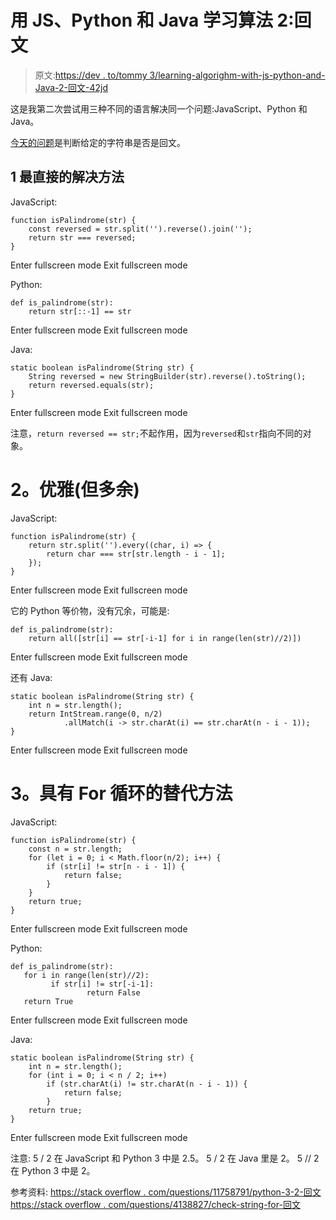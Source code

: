 # 用 JS、Python 和 Java 学习算法 2:回文

> 原文:[https://dev . to/tommy 3/learning-algorighm-with-js-python-and-Java-2-回文-42jd](https://dev.to/tommy3/learning-algorighm-with-js-python-and-java-2-palindrome-42jd)

这是我第二次尝试用三种不同的语言解决同一个问题:JavaScript、Python 和 Java。

[今天的问题](https://github.com/StephenGrider/AlgoCasts/tree/master/completed_exercises/palindrome)是判断给定的字符串是否是回文。

## 1 最直接的解决方法

JavaScript:

```
function isPalindrome(str) {
    const reversed = str.split('').reverse().join('');
    return str === reversed;
} 
```

Enter fullscreen mode Exit fullscreen mode

Python:

```
def is_palindrome(str):
    return str[::-1] == str 
```

Enter fullscreen mode Exit fullscreen mode

Java:

```
static boolean isPalindrome(String str) {
    String reversed = new StringBuilder(str).reverse().toString();
    return reversed.equals(str);
} 
```

Enter fullscreen mode Exit fullscreen mode

注意，`return reversed == str;`不起作用，因为`reversed`和`str`指向不同的对象。

# 2。优雅(但多余)

JavaScript:

```
function isPalindrome(str) {
    return str.split('').every((char, i) => {
        return char === str[str.length - i - 1];
    });
} 
```

Enter fullscreen mode Exit fullscreen mode

它的 Python 等价物，没有冗余，可能是:

```
def is_palindrome(str):
    return all([str[i] == str[-i-1] for i in range(len(str)//2)]) 
```

Enter fullscreen mode Exit fullscreen mode

还有 Java:

```
static boolean isPalindrome(String str) {
    int n = str.length();
    return IntStream.range(0, n/2)
            .allMatch(i -> str.charAt(i) == str.charAt(n - i - 1));
} 
```

Enter fullscreen mode Exit fullscreen mode

# 3。具有 For 循环的替代方法

JavaScript:

```
function isPalindrome(str) {
    const n = str.length;
    for (let i = 0; i < Math.floor(n/2); i++) {
        if (str[i] != str[n - i - 1]) {
            return false;
        }
    }
    return true;
} 
```

Enter fullscreen mode Exit fullscreen mode

Python:

```
def is_palindrome(str):
   for i in range(len(str)//2):
         if str[i] != str[-i-1]:
                 return False
   return True 
```

Enter fullscreen mode Exit fullscreen mode

Java:

```
static boolean isPalindrome(String str) {
    int n = str.length();
    for (int i = 0; i < n / 2; i++)
        if (str.charAt(i) != str.charAt(n - i - 1)) {
            return false;
        }
    return true;
} 
```

Enter fullscreen mode Exit fullscreen mode

注意:
5 / 2 在 JavaScript 和 Python 3 中是 2.5。
5 / 2 在 Java 里是 2。
5 // 2 在 Python 3 中是 2。

参考资料:
[https://stack overflow . com/questions/11758791/python-3-2-回文](https://stackoverflow.com/questions/11758791/python-3-2-palindrome)
[https://stack overflow . com/questions/4138827/check-string-for-回文](https://stackoverflow.com/questions/4138827/check-string-for-palindrome)